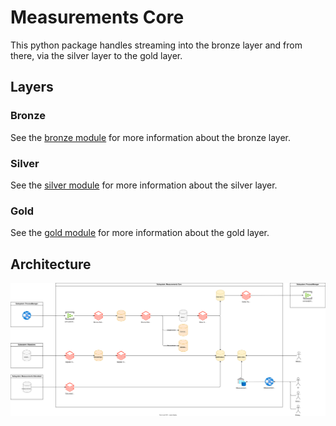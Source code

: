 # Measurements Core

This python package handles streaming into the bronze layer and from there, via the silver layer to the gold layer.

## Layers

### Bronze

See the [bronze module](src/core/bronze/README.md) for more information about the bronze layer.

### Silver

See the [silver module](src/core/silver/README.md) for more information about the silver layer.

### Gold

See the [gold module](src/core/gold/README.md) for more information about the gold layer.

## Architecture

![Measurements Core Architecture](./../../docs/core/images/measurements_core_architecture.drawio.svg)
